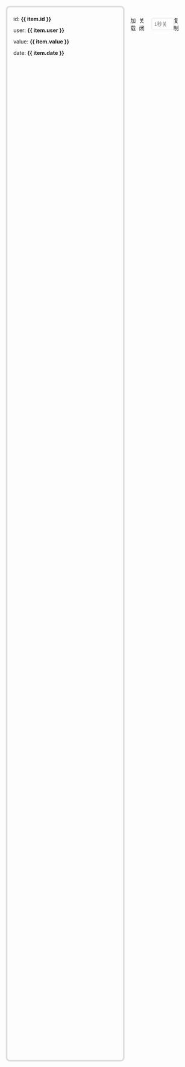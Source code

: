   <div class="context">
    <div class="left" ref="leftRef">
      <el-card v-for="item in list" :key="item.id">
        <div class="list">
          <span>
            id:
            <b>{{ item.id }}</b>
          </span>
          <span>
            user:
            <b>{{ item.user }}</b>
          </span>
          <span>
            value:
            <b>{{ item.value }}</b>
          </span>
          <span>
            date:
            <b>{{ item.date }}</b>
          </span>
        </div>
      </el-card>
    </div>
    <div class="right">
      <el-tabs v-model="optionsModel" class="demo-tabs">
        <el-tab-pane label="公共" name="gg" />
        <el-tab-pane label="model" name="model" />
      </el-tabs>
      <el-skeleton v-for="n in 10" :rows="1" animated v-if="isShowSkeleton" />
      <div class="options" v-else>
        <WebTypeInput
          v-for="item in getOptions"
          :key="item.key"
          v-model="item.value"
          :options="item"
          @update="onUpdate($event, item)"
        ></WebTypeInput>
      </div>
      <div class="set">
        <el-button type="primary" @click="onLoading">加载</el-button>
        <el-button type="danger" v-if="nowType === LOADING_TYPES.DOM" @click="onClose">关闭</el-button>
        <input type="number" placeholder="1秒关闭" @input="closeInput" v-model="closeTime" v-else />
        <el-dropdown>
          <el-button type="success">复制</el-button>
          <template #dropdown>
            <el-dropdown-menu>
              <el-dropdown-item @click="onReplication()">修改部分</el-dropdown-item>
              <el-dropdown-item @click="onReplication('all')">全部配置</el-dropdown-item>
            </el-dropdown-menu>
          </template>
        </el-dropdown>
      </div>
    </div>
  </div>

<script setup>
import { ref, reactive, computed, onMounted } from 'vue'
import { useRoute } from 'vue-router'
import 'element-plus/dist/index.css'
import {
  ElCard,
  ElButton,
  ElTabs,
  ElTabPane,
  ElMessage,
  ElDropdown,
  ElDropdownMenu,
  ElDropdownItem,
  ElIcon,
  ElNotification,
  ElSkeleton
} from 'element-plus'
import { OPTIONS_FORM,LOADING_TYPES, MODEL_TYPES} from '../../../../utils/enum'
import defOptions from '../../../../utils/options'
import { canvasList } from '../../../../utils/listData.ts'
let list = reactive([])
let options = reactive([])
let closeTime = ref('')
let optionsModel = ref('gg')
let nowModel = ref(MODEL_TYPES.GEAR)
let nowType = ref(LOADING_TYPES.DOM)
let leftRef = ref(null)
let webLoading = null
let isNotification = false
let isShowSkeleton = ref(true)
const getOptions = computed(() => {
  let om = options.filter((o) => o.form === optionsModel.value)
  if (optionsModel.value === 'model') {
    om = om.filter((o) => o.model === nowModel.value)
  }
  return om
})
// 初始化基础数据
initData()
onMounted(() => {
  import('web-loading').then((params) => {
    webLoading = params.initLoading()
    isShowSkeleton.value = false
    onLoading()
  })
})
function onLoading() {
  if (webLoading.getLoadingId()) return
  webLoading.loading(leftRef.value, fromOptions())
  // 自动关闭
  if (nowType.value !== LOADING_TYPES.DOM) {
    setTimeout(webLoading.close, (closeTime.value || 1) * 1000)
  }
}
function onClose() {
  webLoading && webLoading.close()
}
function onUpdate(v, op) {
  if (op.key === 'model') {
    optionsModel.value = 'model'
    nowModel.value = v.value
  }
  if (op.key === 'type') {
    nowType.value = v.value
  }
  if (!isNotification && ['bgColor', 'pointerEvents'].includes(op.key)) {
    ElNotification({
      title: '提示',
      type: 'warning',
      message: '部分公共options是用于初始化canvas,例如:"背景色"与"事件穿透",需要 重新加载 显示效果!'
    })
    isNotification = true
  }
  webLoading && webLoading.update(fromOptions())
}
function initData() {
  for (let i = 0; i < 10; i++) list.push(randomItem())
  options = JSON.parse(JSON.stringify(defOptions))
  let route = useRoute()
  let model = route.query.model
  if (model) {
    let ops = canvasList.find(c=>c.model === model)
    // 修改model
    let key_model = options.find((o) => o.key === 'model')
    key_model.value = model
    nowModel.value = model
    // 修改options
    if (ops) {
      let json_ops = JSON.parse(JSON.stringify(ops))
      let key_models = options.filter((o) => o.form === 'gg' || o.model === model)
      // options逆转操作属性
      key_models.forEach((km) => {
        for (let [key, value] of Object.entries(json_ops.options)) {
          if (isArray(km.type) && km.key === key && km.arrayAdd && km.arrayItems && value.length) {
            km.arrayItems = []
            value.forEach((v) => {
              km.arrayItems.push(
                JSON.parse(
                  JSON.stringify(km.arrayAdd, (pk, pv) => {
                    switch (pk) {
                      case 'key':
                        return pv + km.arrayItems.length
                      case 'value':
                        return v
                      default:
                        return pv
                    }
                  })
                )
              )
            })
          }
          if (km.key === key) km.value = value
        }
      })
    }
  }
}
function onReplication(isAll) {
  let options = {}
  // 比较复制修改
  let nowOp = fromOptions()
  if (defOptions && nowOp) {
    defOptions.forEach((def) => {
      if (
        (!def['model'] && nowOp[def.key] && nowOp[def.key] !== def.value) ||
        isAll ||
        (def['model'] &&
          def['model'] === nowOp['model'] &&
          (isArray(def.type) ? nowOp[def.key].join() !== def.value.join() : nowOp[def.key] !== def.value))
      ) {
        options[def.key] = nowOp[def.key]
      }
    })
  }
  let oInput = document.createElement('input')
  oInput.value = JSON.stringify(options)
  document.body.appendChild(oInput)
  oInput.select() // 选择对象;
  document.execCommand('Copy') // 执行浏览器复制命令
  oInput.remove()
  ElMessage.success('复制成功!')
}
// 格式化操作options
function fromOptions() {
  let ops = options.filter((o) => o.model === nowModel.value || o.form === OPTIONS_FORM.GG)
  let temOptions = {}
  // 操作属性转options
  ops.forEach((op) => {
    if (isArray(op.type)) temOptions[op.key] = op.arrayItems.map((a) => a.value)
    else temOptions[op.key] = op.value
  })
  return temOptions
}
function closeInput() {
  let v = parseInt(closeTime.value)
  if (v < 1 || v > 30) {
    ElMessage.warning('范围1-30秒')
    closeTime.value = ''
  }
}
function randomItem() {
  let date = new Date()
  return {
    id: parseInt(Math.random() * 10000000),
    user: parseInt(Math.random() * 10000000),
    value: parseInt(Math.random() * 100),
    date: `${date.getFullYear()}${date.getMonth() - 1}-${date.getDate()}`
  }
}
function isArray(type) {
  return type && type.includes('array_')
}
</script>
<style scoped>
.context {
  display: flex;
  height: 70vh;
  padding: 10px;
  margin-top: 18px;
}
.context .left {
  flex: 2;
  border-radius: 10px;
  border: 4px gainsboro solid;
  padding: 16px;
  transition: 0.25s;
  overflow: auto;
}
.context .left .list {
  display: flex;
  flex-direction: column;
  line-height: 30px;
}
.left .el-card {
  margin-bottom: 12px;
}
.context .right {
  display: flex;
  flex-direction: column;
  flex: 1;
  padding: 16px;
}
.right .options {
  flex: 1;
  overflow: auto;
}
@media screen and (max-width: 820px) {
  .context {
    flex-direction: column;
    height: 100vh;
  }
  .context .left {
    height: 40%;
  }
  .context .right {
    height: 60%;
  }
}
.right .set {
  margin-top: 12px;
  display: flex;
  align-items: center;
  justify-content: center;
}
.right .set input {
  width: 58px;
  height: 32px;
  margin-left: 10px;
  border: 1px gainsboro solid;
  border-radius: 5px;
  padding-left: 6px;
  background-color: white;
  color: black;
}
.right .set .btn:nth-child(1) {
  margin-right: 10px;
}
.right .set .btn:nth-child(2) {
  margin-left: 10px;
}
.right .set .el-dropdown {
  margin-left: 10px;
}
::-webkit-scrollbar {
  width: 0px;
}
</style>
